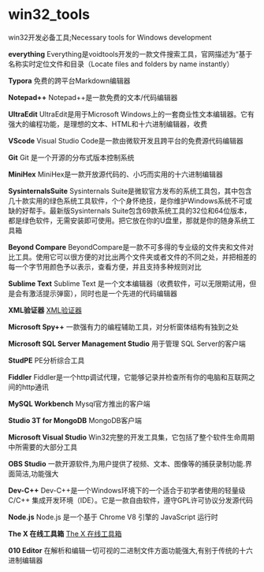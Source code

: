 # win32_tools
win32开发必备工具;Necessary tools for Windows development


**everything**
Everything是voidtools开发的一款文件搜索工具，官网描述为“基于名称实时定位文件和目录（Locate files and folders by name instantly）

**Typora**
免费的跨平台Markdown编辑器

**Notepad++**
Notepad++是一款免费的文本/代码编辑器

**UltraEdit**
UltraEdit是用于Microsoft Windows上的一套商业性文本编辑器。它有强大的编程功能，是理想的文本、HTML和十六进制编辑器，收费

**VScode**
Visual Studio Code是一款由微软开发且跨平台的免费源代码编辑器

**Git**
Git 是一个开源的分布式版本控制系统

**MiniHex**
MiniHex是一款开放源代码的、小巧而实用的十六进制编辑器

**SysinternalsSuite**
Sysinternals Suite是微软官方发布的系统工具包，其中包含几十款实用的绿色系统工具软件，个个身怀绝技，是你维护Windows系统不可或缺的好帮手。最新版Sysinternals Suite包含69款系统工具的32位和64位版本，都是绿色软件，无需安装即可使用。把它放在你的U盘里，那就是你的随身系统工具箱

**Beyond Compare**
BeyondCompare是一款不可多得的专业级的文件夹和文件对比工具。使用它可以很方便的对比出两个文件夹或者文件的不同之处，并把相差的每一个字节用颜色予以表示，查看方便，并且支持多种规则对比

**Sublime Text**
Sublime Text 是一个文本编辑器（收费软件，可以无限期试用，但是会有激活提示弹窗），同时也是一个先进的代码编辑器

**XML验证器**
[XML验证器](https://www.runoob.com/xml/xml-validator.html)

**Microsoft Spy++**
一款强有力的编程辅助工具，对分析窗体结构有独到之处

**Microsoft SQL Server Management Studio**
用于管理 SQL Server的客户端

**StudPE**
PE分析综合工具

**Fiddler**
Fiddler是一个http调试代理，它能够记录并检查所有你的电脑和互联网之间的http通讯

**MySQL Workbench**
Mysql官方推出的客户端

**Studio 3T for MongoDB**
MongoDB客户端

**Microsoft Visual Studio**
Win32完整的开发工具集，它包括了整个软件生命周期中所需要的大部分工具

**OBS Studio**
一款开源软件,为用户提供了视频、文本、图像等的捕获录制功能.界面简洁,功能强大

**Dev-C++**
Dev-C++是一个Windows环境下的一个适合于初学者使用的轻量级 C/C++ 集成开发环境（IDE）。它是一款自由软件，遵守GPL许可协议分发源代码

**Node.js**
Node.js 是一个基于 Chrome V8 引擎的 JavaScript 运行时

**The X 在线工具箱**
[The X 在线工具箱](https://the-x.cn/)

**010 Editor**
在解析和编辑一切可视的二进制文件方面功能强大,有别于传统的十六进制编辑器

